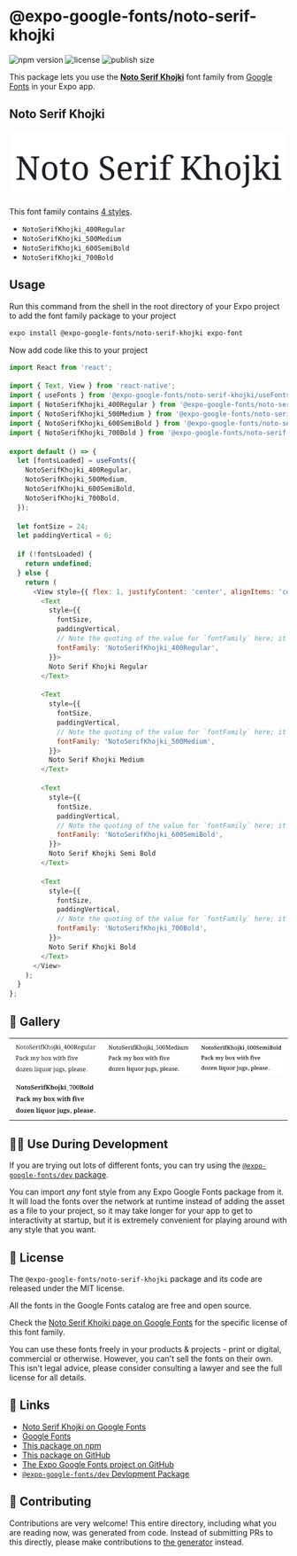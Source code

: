 # @expo-google-fonts/noto-serif-khojki

![npm version](https://flat.badgen.net/npm/v/@expo-google-fonts/noto-serif-khojki)
![license](https://flat.badgen.net/github/license/expo/google-fonts)
![publish size](https://flat.badgen.net/packagephobia/install/@expo-google-fonts/noto-serif-khojki)

This package lets you use the [**Noto Serif Khojki**](https://fonts.google.com/specimen/Noto+Serif+Khojki) font family from [Google Fonts](https://fonts.google.com/) in your Expo app.

## Noto Serif Khojki

![Noto Serif Khojki](./font-family.png)

This font family contains [4 styles](#-gallery).

- `NotoSerifKhojki_400Regular`
- `NotoSerifKhojki_500Medium`
- `NotoSerifKhojki_600SemiBold`
- `NotoSerifKhojki_700Bold`

## Usage

Run this command from the shell in the root directory of your Expo project to add the font family package to your project
```sh
expo install @expo-google-fonts/noto-serif-khojki expo-font
```

Now add code like this to your project
```js
import React from 'react';

import { Text, View } from 'react-native';
import { useFonts } from '@expo-google-fonts/noto-serif-khojki/useFonts';
import { NotoSerifKhojki_400Regular } from '@expo-google-fonts/noto-serif-khojki/400Regular';
import { NotoSerifKhojki_500Medium } from '@expo-google-fonts/noto-serif-khojki/500Medium';
import { NotoSerifKhojki_600SemiBold } from '@expo-google-fonts/noto-serif-khojki/600SemiBold';
import { NotoSerifKhojki_700Bold } from '@expo-google-fonts/noto-serif-khojki/700Bold';

export default () => {
  let [fontsLoaded] = useFonts({
    NotoSerifKhojki_400Regular,
    NotoSerifKhojki_500Medium,
    NotoSerifKhojki_600SemiBold,
    NotoSerifKhojki_700Bold,
  });

  let fontSize = 24;
  let paddingVertical = 6;

  if (!fontsLoaded) {
    return undefined;
  } else {
    return (
      <View style={{ flex: 1, justifyContent: 'center', alignItems: 'center' }}>
        <Text
          style={{
            fontSize,
            paddingVertical,
            // Note the quoting of the value for `fontFamily` here; it expects a string!
            fontFamily: 'NotoSerifKhojki_400Regular',
          }}>
          Noto Serif Khojki Regular
        </Text>

        <Text
          style={{
            fontSize,
            paddingVertical,
            // Note the quoting of the value for `fontFamily` here; it expects a string!
            fontFamily: 'NotoSerifKhojki_500Medium',
          }}>
          Noto Serif Khojki Medium
        </Text>

        <Text
          style={{
            fontSize,
            paddingVertical,
            // Note the quoting of the value for `fontFamily` here; it expects a string!
            fontFamily: 'NotoSerifKhojki_600SemiBold',
          }}>
          Noto Serif Khojki Semi Bold
        </Text>

        <Text
          style={{
            fontSize,
            paddingVertical,
            // Note the quoting of the value for `fontFamily` here; it expects a string!
            fontFamily: 'NotoSerifKhojki_700Bold',
          }}>
          Noto Serif Khojki Bold
        </Text>
      </View>
    );
  }
};

```

## 🔡 Gallery


||||
|-|-|-|
|![NotoSerifKhojki_400Regular](./NotoSerifKhojki_400Regular.ttf.png)|![NotoSerifKhojki_500Medium](./NotoSerifKhojki_500Medium.ttf.png)|![NotoSerifKhojki_600SemiBold](./NotoSerifKhojki_600SemiBold.ttf.png)||
|![NotoSerifKhojki_700Bold](./NotoSerifKhojki_700Bold.ttf.png)||||


## 👩‍💻 Use During Development

If you are trying out lots of different fonts, you can try using the [`@expo-google-fonts/dev` package](https://github.com/expo/google-fonts/tree/master/font-packages/dev#readme).

You can import *any* font style from any Expo Google Fonts package from it. It will load the fonts
over the network at runtime instead of adding the asset as a file to your project, so it may take longer
for your app to get to interactivity at startup, but it is extremely convenient
for playing around with any style that you want.

## 📖 License

The `@expo-google-fonts/noto-serif-khojki` package and its code are released under the MIT license.

All the fonts in the Google Fonts catalog are free and open source.

Check the [Noto Serif Khojki page on Google Fonts](https://fonts.google.com/specimen/Noto+Serif+Khojki) for the specific license of this font family.

You can use these fonts freely in your products & projects - print or digital, commercial or otherwise. However, you can't sell the fonts on their own. This isn't legal advice, please consider consulting a lawyer and see the full license for all details.

## 🔗 Links

- [Noto Serif Khojki on Google Fonts](https://fonts.google.com/specimen/Noto+Serif+Khojki)
- [Google Fonts](https://fonts.google.com/)
- [This package on npm](https://www.npmjs.com/package/@expo-google-fonts/noto-serif-khojki)
- [This package on GitHub](https://github.com/expo/google-fonts/tree/master/font-packages/noto-serif-khojki)
- [The Expo Google Fonts project on GitHub](https://github.com/expo/google-fonts)
- [`@expo-google-fonts/dev` Devlopment Package](https://github.com/expo/google-fonts/tree/master/font-packages/dev)

## 🤝 Contributing

Contributions are very welcome! This entire directory, including what you are reading now, was generated from code. Instead of submitting PRs to this directly, please make contributions to [the generator](https://github.com/expo/google-fonts/tree/master/packages/generator) instead.
